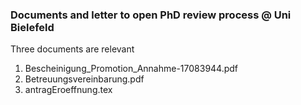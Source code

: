 ### Documents and letter to open PhD review process @ Uni Bielefeld

Three documents are relevant
1. Bescheinigung_Promotion_Annahme-17083944.pdf
2. Betreuungsvereinbarung.pdf
3. antragEroeffnung.tex 


